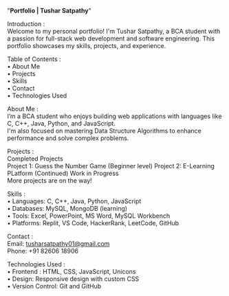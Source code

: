 "**Portfolio | Tushar Satpathy**" <br>

Introduction : <br>
Welcome to my personal portfolio! I'm Tushar Satpathy, a BCA student with a passion for full-stack web development and software engineering. This portfolio showcases my skills, projects, and experience. <br>

Table of Contents : <br>
• About Me<br>
• Projects<br>
• Skills<br>
• Contact<br>
• Technologies Used<br>

About Me : <br>
I’m a BCA student who enjoys building web applications with languages like C, C++, Java, Python, and JavaScript.<br>
I'm also focused on mastering Data Structure Algorithms to enhance performance and solve complex problems.<br>

Projects : <br>
Completed Projects<br>
Project 1: Guess the Number Game (Beginner level)
Project 2: E-Learning PLatform (Continued)
Work in Progress<br>
More projects are on the way!<br>

Skills : <br>
• Languages: C, C++, Java, Python, JavaScript<br>
• Databases: MySQL, MongoDB (learning)<br>
• Tools: Excel, PowerPoint, MS Word, MySQL Workbench<br>
• Platforms: Replit, VS Code, HackerRank, LeetCode, GitHub<br>

Contact : <br>
Email: tusharsatpathy01@gmail.com<br>
Phone: +91 82606 18906<br>

Technologies Used : <br>
• Frontend : HTML, CSS, JavaScript, Unicons<br>
• Design: Responsive design with custom CSS<br>
• Version Control: Git and GitHub<br>
